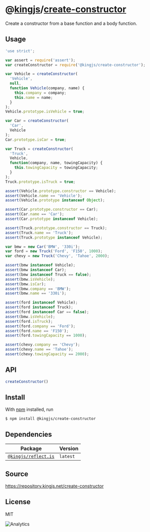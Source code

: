 # @[kingjs][@kingjs]/[create-constructor][ns0]
Create a constructor from a base  function and a body function.
## Usage
```js
'use strict';

var assert = require('assert');
var createConstructor = require('@kingjs/create-constructor');

var Vehicle = createConstructor(
  'Vehicle',
  null,
  function Vehicle(company, name) { 
    this.company = company;
    this.name = name;
  }
);
Vehicle.prototype.isVehicle = true;

var Car = createConstructor(
  'Car',
  Vehicle
);
Car.prototype.isCar = true;

var Truck = createConstructor(
  'Truck',
  Vehicle,
  function(company, name, towingCapacity) {
    this.towingCapacity = towingCapacity;
  }
);
Truck.prototype.isTruck = true;

assert(Vehicle.prototype.constructor == Vehicle);
assert(Vehicle.name == 'Vehicle');
assert(Vehicle.prototype instanceof Object);

assert(Car.prototype.constructor == Car);
assert(Car.name == 'Car');
assert(Car.prototype instanceof Vehicle);

assert(Truck.prototype.constructor == Truck);
assert(Truck.name == 'Truck');
assert(Truck.prototype instanceof Vehicle);

var bmw = new Car('BMW', '330i');
var ford = new Truck('Ford', 'F150', 1000);
var chevy = new Truck('Chevy', 'Tahoe', 2000);

assert(bmw instanceof Vehicle);
assert(bmw instanceof Car);
assert(bmw instanceof Truck == false);
assert(bmw.isVehicle);
assert(bmw.isCar);
assert(bmw.company == 'BMW');
assert(bmw.name == '330i');

assert(ford instanceof Vehicle);
assert(ford instanceof Truck);
assert(ford instanceof Car == false);
assert(bmw.isVehicle);
assert(ford.isTruck);
assert(ford.company == 'Ford');
assert(ford.name == 'F150');
assert(ford.towingCapacity == 1000);

assert(chevy.company == 'Chevy');
assert(chevy.name == 'Tahoe');
assert(chevy.towingCapacity == 2000);
```

## API
```ts
createConstructor()
```




## Install
With [npm](https://npmjs.org/) installed, run
```
$ npm install @kingjs/create-constructor
```
## Dependencies
|Package|Version|
|---|---|
|[`@kingjs/reflect.is`](https://www.npmjs.com/package/@kingjs/reflect.is)|`latest`|
## Source
https://repository.kingjs.net/create-constructor
## License
MIT

![Analytics](https://analytics.kingjs.net/create-constructor)

[@kingjs]: https://www.npmjs.com/package/kingjs
[ns0]: https://www.npmjs.com/package/@kingjs/create-constructor
